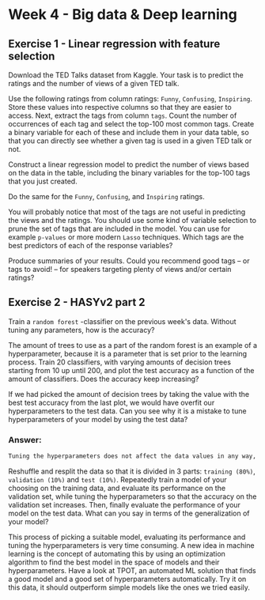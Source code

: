 # Week 4 - Big data & Deep learning

## Exercise 1 - Linear regression with feature selection

Download the TED Talks dataset from Kaggle. Your task is to predict the ratings and the number of views of a given TED talk.

Use the following ratings from column ratings: `Funny`, `Confusing`, `Inspiring`. Store these values into respective columns so that they are easier to access. Next, extract the tags from column `tags`. Count the number of occurrences of each tag and select the top-100 most common tags. Create a binary variable for each of these and include them in your data table, so that you can directly see whether a given tag is used in a given TED talk or not.

Construct a linear regression model to predict the number of views based on the data in the table, including the binary variables for the top-100 tags that you just created.

Do the same for the `Funny`, `Confusing`, and `Inspiring` ratings.

You will probably notice that most of the tags are not useful in predicting the views and the ratings. You should use some kind of variable selection to prune the set of tags that are included in the model. You can use for example `p-values` or more modern `Lasso` techniques. Which tags are the best predictors of each of the response variables?

Produce summaries of your results. Could you recommend good tags – or tags to avoid! – for speakers targeting plenty of views and/or certain ratings?

## Exercise 2 - HASYv2 part 2

Train a `random forest` -classifier on the previous week's data. Without tuning any parameters, how is the accuracy?

The amount of trees to use as a part of the random forest is an example of a hyperparameter, because it is a parameter that is set prior to the learning process. Train 20 classifiers, with varying amounts of decision trees starting from 10 up until 200, and plot the test accuracy as a function of the amount of classifiers. Does the accuracy keep increasing?

If we had picked the amount of decision trees by taking the value with the best test accuracy from the last plot, we would have overfit our hyperparameters to the test data. Can you see why it is a mistake to tune hyperparameters of your model by using the test data?

### Answer:

```bash
Tuning the hyperparameters does not affect the data values in any way, so it's completely random how the data shuffles and how the points of good/bad precision scatter around the plot. It would be a mistake to point out the points of good precision because they change constantly.
```

Reshuffle and resplit the data so that it is divided in 3 parts: `training (80%)`, `validation (10%)` and `test (10%)`. Repeatedly train a model of your choosing on the training data, and evaluate its performance on the validation set, while tuning the hyperparameters so that the accuracy on the validation set increases. Then, finally evaluate the performance of your model on the test data. What can you say in terms of the generalization of your model?

This process of picking a suitable model, evaluating its performance and tuning the hyperparameters is very time consuming. A new idea in machine learning is the concept of automating this by using an optimization algorithm to find the best model in the space of models and their hyperparameters. Have a look at TPOT, an automated ML solution that finds a good model and a good set of hyperparameters automatically. Try it on this data, it should outperform simple models like the ones we tried easily.
